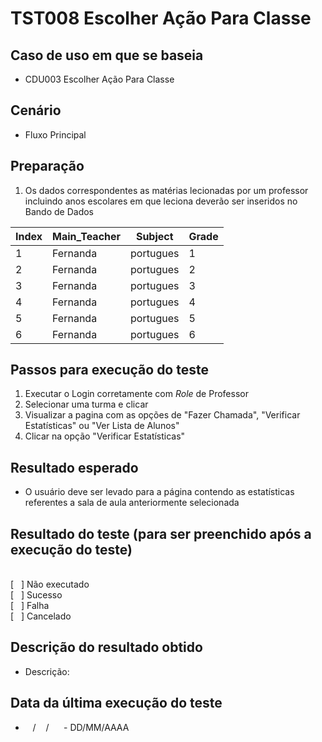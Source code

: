 # TST008 Escolher Ação Para Classe

## Caso de uso em que se baseia
- CDU003 Escolher Ação Para Classe

## Cenário
- Fluxo Principal

## Preparação
1. Os dados correspondentes as matérias lecionadas por um professor incluindo anos escolares em que leciona deverão ser inseridos no Bando de Dados

| Index | Main_Teacher | Subject | Grade |
|-------|--------------|---------|-------|
|   1   |   Fernanda  |  portugues   |   1   |
|   2   |   Fernanda  |  portugues   |   2   |
|   3   |   Fernanda  |  portugues   |   3   |
|   4   |   Fernanda  |  portugues   |   4   |
|   5   |   Fernanda  |  portugues   |   5   |
|   6   |   Fernanda  |  portugues   |   6   |


## Passos para execução do teste
1. Executar o Login corretamente com *Role* de Professor
2. Selecionar uma turma e clicar
3. Visualizar a pagina com as opções de "Fazer Chamada", "Verificar Estatísticas" ou "Ver Lista de Alunos"
4. Clicar na opção "Verificar Estatísticas"

## Resultado esperado
- O usuário deve ser levado para a página contendo as estatísticas referentes a sala de aula anteriormente selecionada

## Resultado do teste (para ser preenchido após a execução do teste)
<br>
[&nbsp;&nbsp;&nbsp;] Não executado
<br>
[&nbsp;&nbsp;&nbsp;] Sucesso
<br>
[&nbsp;&nbsp;&nbsp;] Falha
<br>
[&nbsp;&nbsp;&nbsp;] Cancelado

## Descrição do resultado obtido
- Descrição: 

## Data da última execução do teste
-  &nbsp;&nbsp; / &nbsp;&nbsp; / &nbsp;&nbsp;&nbsp;&nbsp; - DD/MM/AAAA
